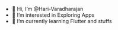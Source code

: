 - 👋 Hi, I’m @Hari-Varadharajan
- 👀 I’m interested in Exploring Apps
- 🌱 I’m currently learning Flutter and stuffs

<!---
Hari-Varadharajan/Hari-Varadharajan is a ✨ special ✨ repository because its `README.md` (this file) appears on your GitHub profile.
You can click the Preview link to take a look at your changes.
--->
